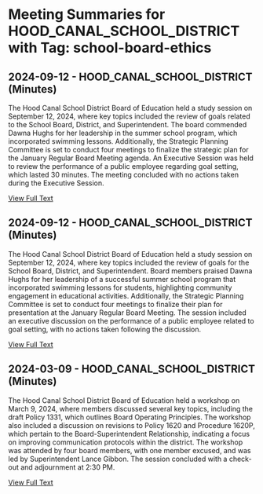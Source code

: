 # Meeting Summaries for HOOD_CANAL_SCHOOL_DISTRICT with Tag: school-board-ethics

## 2024-09-12 - HOOD_CANAL_SCHOOL_DISTRICT (Minutes)

The Hood Canal School District Board of Education held a study session on September 12, 2024, where key topics included the review of goals related to the School Board, District, and Superintendent. The board commended Dawna Hughs for her leadership in the summer school program, which incorporated swimming lessons. Additionally, the Strategic Planning Committee is set to conduct four meetings to finalize the strategic plan for the January Regular Board Meeting agenda. An Executive Session was held to review the performance of a public employee regarding goal setting, which lasted 30 minutes. The meeting concluded with no actions taken during the Executive Session.

[View Full Text](https://raw.githubusercontent.com/VoronoiPerspectives/WashingtonStateSchoolBoardExplorer/refs/heads/main/data/countries/usa/states/wa/counties/mason/school_boards/hood_canal_school_district/2024/2024-09-12-minutes.txt)

## 2024-09-12 - HOOD_CANAL_SCHOOL_DISTRICT (Minutes)

The Hood Canal School District Board of Education held a study session on September 12, 2024, where key topics included the review of goals for the School Board, District, and Superintendent. Board members praised Dawna Hughs for her leadership of a successful summer school program that incorporated swimming lessons for students, highlighting community engagement in educational activities. Additionally, the Strategic Planning Committee is set to conduct four meetings to finalize their plan for presentation at the January Regular Board Meeting. The session included an executive discussion on the performance of a public employee related to goal setting, with no actions taken following the discussion.

[View Full Text](https://raw.githubusercontent.com/VoronoiPerspectives/WashingtonStateSchoolBoardExplorer/refs/heads/main/data/countries/usa/states/wa/counties/mason/school_boards/hood_canal_school_district/2024/2024-09-12-draftstudysession-minutes.txt)

## 2024-03-09 - HOOD_CANAL_SCHOOL_DISTRICT (Minutes)

The Hood Canal School District Board of Education held a workshop on March 9, 2024, where members discussed several key topics, including the draft Policy 1331, which outlines Board Operating Principles. The workshop also included a discussion on revisions to Policy 1620 and Procedure 1620P, which pertain to the Board-Superintendent Relationship, indicating a focus on improving communication protocols within the district. The workshop was attended by four board members, with one member excused, and was led by Superintendent Lance Gibbon. The session concluded with a check-out and adjournment at 2:30 PM.

[View Full Text](https://raw.githubusercontent.com/VoronoiPerspectives/WashingtonStateSchoolBoardExplorer/refs/heads/main/data/countries/usa/states/wa/counties/mason/school_boards/hood_canal_school_district/2024/2024-03-09-minutes.txt)

